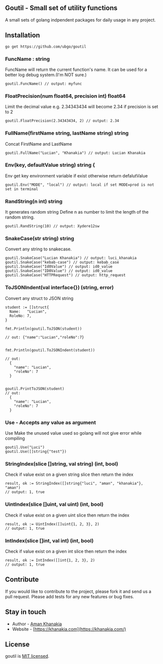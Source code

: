 ## Goutil - Small set of utility functions

A small sets of golang indpendent packages for daily usage in any project.

## Installation
```
go get https://github.com/ubgo/goutil
```

### FuncName : string
FuncName will return the current function's name.
It can be used for a better log debug system.(I'm NOT sure.)
```
goutil.FuncName() // output: myfunc
```

### FloatPrecision(num float64, precision int) float64
Limit the decimal value e.g. 2.34343434 will become 2.34 if precision is set to 2
```
goutil.FloatPrecision(2.34343434, 2) // output: 2.34
```

### FullName(firstName string, lastName string) string 
Concat FirstName and LastName
```
goutil.FullName("Lucian", "Khanakia") // output: Lucian Khanakia
```

### Env(key, defaultValue string) string {
Env get key environment variable if exist otherwise return defalutValue
```
goutil.Env("MODE", "local") // output: local if set MODE=prod is not set in terminal
```

### RandString(n int) string 
It generates random string Define n as number to limit the length of the random string.
```
goutil.RandString(10) // output: Xydere12sw
```

### SnakeCase(str string) string 
Convert any string to snakecase.
```
goutil.SnakeCase("Lucian Khanakia") // output: luci_khanakia
goutil.SnakeCase("kebab-case") // output: kebab_case
goutil.SnakeCase("Id0Value") // output: id0_value
goutil.SnakeCase("ID0Value") // output: id0_value
goutil.SnakeCase("HTTPRequest") // output: http_request

```

### ToJSONIndent(val interface{}) (string, error)
Convert any struct to JSON string
```
student := []struct{
  Name:   "Lucian",
  RoleNo: 7,
}

fmt.Println(goutil.ToJSON(student))

// out: {"name":"Lucian","roleNo":7}


fmt.Println(goutil.ToJSONIndent(student))

// out:
  {
    "name": "Lucian",
    "roleNo": 7
  }


goutil.PrintToJSON(student)
// out:
  {
    "name": "Lucian",
    "roleNo": 7
  }
```

### Use - Accepts any value as argument
Use Make the unused value used so golang will not give error while compiling
```
goutil.Use("Luci")
goutil.Use([]string{"test"})
```

### StringIndex(slice []string, val string) (int, bool)
Check if value exist on a given string slice then return the index
```
result, ok := StringIndex([]string{"luci", "aman", "khanakia"}, "aman")
// output: 1, true
```


### UintIndex(slice []uint, val uint) (int, bool)
Check if value exist on a given uint slice then return the index
```
result, ok := UintIndex([]uint{1, 2, 3}, 2)
// output: 1, true
```

### IntIndex(slice []int, val int) (int, bool)
Check if value exist on a given int slice then return the index
```
result, ok := IntIndex([]int{1, 2, 3}, 2)
// output: 1, true
```

## Contribute

If you would like to contribute to the project, please fork it and send us a pull request.  Please add tests
for any new features or bug fixes.

## Stay in touch

* Author - [Aman Khanakia](https://twitter.com/mrkhanakia)
* Website - [https://khanakia.com](https://khanakia.com/)

## License

goutil is [MIT licensed](LICENSE).